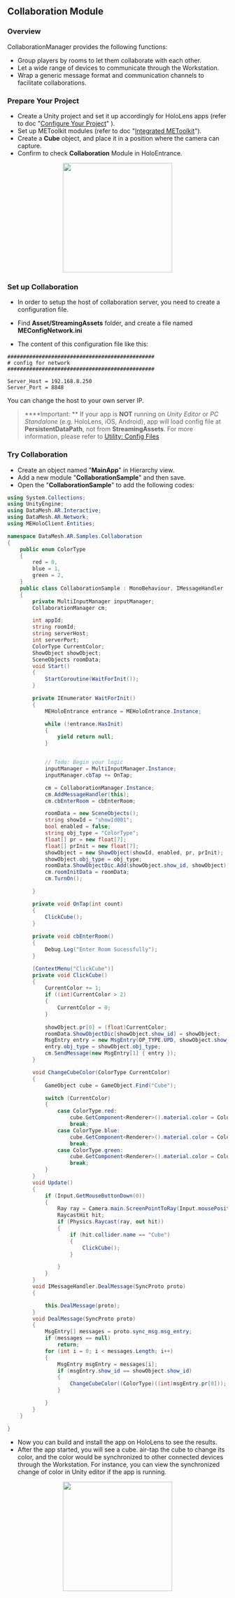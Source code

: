 ## Collaboration Module


### Overview

CollaborationManager provides the following functions:

* Group players by rooms to let them collaborate with each other.
* Let a wide range of devices to communicate through the Workstation.
* Wrap a generic message format and communication channels to facilitate collaborations.

### Prepare Your Project

* Create a Unity project and set it up accordingly for HoloLens apps (refer to doc "[Configure Your Project][Configure_your_project]" ).
* Set up METoolkit modules (refer to doc "[Integrated METoolkit][Integrated_with_your_project]").
* Create a **Cube** object, and place it in a position where the camera can capture.
* Confirm to check **Collaboration** Module in HoloEntrance.

<p align="center">
<img src="https://cloud.githubusercontent.com/assets/7636848/26671865/9f2de05c-46e9-11e7-9a90-0ada5fc492ae.png" width="250">
</p>

### Set up Collaboration

* In order to setup the host of collaboration server, you need to create a configuration file.

* Find **Asset/StreamingAssets** folder, and create a file named **MEConfigNetwork.ini**

* The content of this configuration file like this:

```
###############################################
# config for network
###############################################

Server_Host = 192.168.8.250
Server_Port = 8848
```
You can change the host to your own server IP.

> ****Important: ** If your app is **NOT** running on _Unity Editor_ or _PC Standalone_ (e.g. HoloLens, iOS, Android),  app will load config file at **PersistentDataPath**, not from **StreamingAssets**. For more information, please refer to [Utility: Config Files][Utility_Config_Files]



### Try Collaboration

* Create an object named "**MainApp**" in Hierarchy view.
* Add a new module "**CollaborationSample**" and then save.
* Open the "**CollaborationSample**" to add the following codes:
```C#
using System.Collections;
using UnityEngine;
using DataMesh.AR.Interactive;
using DataMesh.AR.Network;
using MEHoloClient.Entities;

namespace DataMesh.AR.Samples.Collaboration
{
    public enum ColorType
    {
        red = 0,
        blue = 1,
        green = 2,
    }
    public class CollaborationSample : MonoBehaviour, IMessageHandler
    {
        private MultiInputManager inputManager;
        CollaborationManager cm;

        int appId;
        string roomId;
        string serverHost;
        int serverPort;
        ColorType CurrentColor;
        ShowObject showObject;
        SceneObjects roomData;
        void Start()
        {
            StartCoroutine(WaitForInit());
        }

        private IEnumerator WaitForInit()
        {
            MEHoloEntrance entrance = MEHoloEntrance.Instance;

            while (!entrance.HasInit)
            {
                yield return null;
            }


            // Todo: Begin your logic
            inputManager = MultiInputManager.Instance;
            inputManager.cbTap += OnTap;

            cm = CollaborationManager.Instance;
            cm.AddMessageHandler(this);
            cm.cbEnterRoom = cbEnterRoom;

            roomData = new SceneObjects();
            string showId = "showId001";
            bool enabled = false;
            string obj_type = "ColorType";
            float[] pr = new float[7];
            float[] prInit = new float[7];
            showObject = new ShowObject(showId, enabled, pr, prInit);
            showObject.obj_type = obj_type;
            roomData.ShowObjectDic.Add(showObject.show_id, showObject);
            cm.roomInitData = roomData;
            cm.TurnOn();

        }

        private void OnTap(int count)
        {
            ClickCube();
        }
        
      	private void cbEnterRoom()
        {
            Debug.Log("Enter Room Sucessfully");
        }

        [ContextMenu("ClickCube")]
        private void ClickCube()
        {
            CurrentColor += 1;
            if ((int)CurrentColor > 2)
            {
                CurrentColor = 0;
            }
            
            showObject.pr[0] = (float)CurrentColor;
            roomData.ShowObjectDic[showObject.show_id] = showObject;
            MsgEntry entry = new MsgEntry(OP_TYPE.UPD, showObject.show_id, true, showObject.pr, null, null);
            entry.obj_type = showObject.obj_type;
            cm.SendMessage(new MsgEntry[1] { entry });
        }

        void ChangeCubeColor(ColorType CurrentColor)
        {
            GameObject cube = GameObject.Find("Cube");

            switch (CurrentColor)
            {
                case ColorType.red:
                    cube.GetComponent<Renderer>().material.color = Color.red;
                    break;
                case ColorType.blue:
                    cube.GetComponent<Renderer>().material.color = Color.blue;
                    break;
                case ColorType.green:
                    cube.GetComponent<Renderer>().material.color = Color.green;
                    break;
            }
        }
        void Update()
        {
            if (Input.GetMouseButtonDown(0))
            {
                Ray ray = Camera.main.ScreenPointToRay(Input.mousePosition);
                RaycastHit hit;
                if (Physics.Raycast(ray, out hit))
                {
                    if (hit.collider.name == "Cube")
                    {
                        ClickCube();
                    }

                }
            }
        }
        void IMessageHandler.DealMessage(SyncProto proto)
        {

            this.DealMessage(proto);
        }
        void DealMessage(SyncProto proto)
        {
            MsgEntry[] messages = proto.sync_msg.msg_entry;
            if (messages == null)
                return;
            for (int i = 0; i < messages.Length; i++)
            {
                MsgEntry msgEntry = messages[i];
                if (msgEntry.show_id == showObject.show_id)
                {
                    ChangeCubeColor((ColorType)((int)msgEntry.pr[0]));
                }

            }
        }
    }

}
```
* Now you can build and install the app on HoloLens to see the results.
* After the app started, you will see a cube. air-tap the cube to change its color, and the color would be synchronized to other connected devices through the Workstation. For instance, you can view the synchronized change of color in Unity editor if the app is running.

<p align="center">
<img src="https://cloud.githubusercontent.com/assets/7636848/26671872/a1c319c2-46e9-11e7-97d8-5005701a4877.png" width="250">
</p>


[Configure_your_project]: toolkit-man-configure-your-project.md
[Integrated_with_your_project]: toolkit-man-integrated-METoolkit.md
[Utility_Config_Files]: toolkit-man-utility-config-file.md
